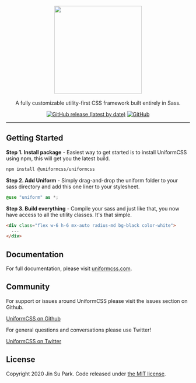 <p align="center">
  <a href="https://uniformcss.com/" target="_blank"><img width="240" src="https://uniformcss.com/images/logo-light.svg"></a><br><br>
  A fully customizable utility-first CSS framework built entirely in Sass.
</p>

<p align="center">
  <a href="https://github.com/UniformCSS/uniformcss/releases"><img alt="GitHub release (latest by date)" src="https://img.shields.io/github/v/release/UniformCSS/uniformcss?style=flat-square"></a>
  <a href="https://github.com/UniformCSS/uniformcss/LICENSE"><img alt="GitHub" src="https://img.shields.io/github/license/UniformCSS/uniformcss?style=flat-square"></a>
</p>

------

## Getting Started

**Step 1. Install package** - Easiest way to get started is to install UniformCSS using npm, this will get you the latest build.

```sh
npm install @uniformcss/uniformcss
```

**Step 2. Add Uniform** - Simply drag-and-drop the uniform folder to your sass directory and add this one liner to your stylesheet.

```scss
@use "uniform" as *;
```

**Step 3. Build everything** - Compile your sass and just like that, you now have access to all the utility classes. It's that simple.

```html
<div class="flex w-6 h-6 mx-auto radius-md bg-black color-white">
  ...
</div>
```

## Documentation

For full documentation, please visit [uniformcss.com](https://uniformcss.com/).

## Community

For support or issues around UniformCSS please visit the issues section on Github.

[UniformCSS on Github](https://github.com/UniformCSS/uniformcss/issues)

For general questions and conversations please use Twitter!

[UniformCSS on Twitter](https://twitter.com/UniformCSS)

## License

Copyright 2020 Jin Su Park. Code released under [the MIT license](https://github.com/UniformCSS/uniformcss/LICENSE).